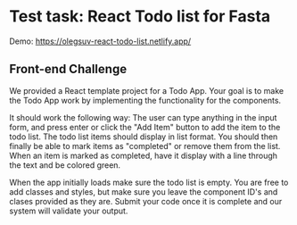 # Test task: React Todo list for Fasta

Demo: https://olegsuv-react-todo-list.netlify.app/

## Front-end Challenge
We provided a React template project for a Todo App. Your goal is to make the Todo App work by implementing the functionality for the components.

It should work the following way: The user can type anything in the input form, and press enter or click the "Add Item" button to add the item to the todo list. The todo list items should display in list format. You should then finally be able to mark items as "completed" or remove them from the list. When an item is marked as completed, have it display with a line through the text and be colored green.

When the app initially loads make sure the todo list is empty. You are free to add classes and styles, but make sure you leave the component ID's and clases provided as they are. Submit your code once it is complete and our system will validate your output.
